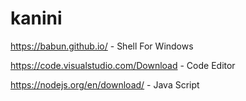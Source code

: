 # kanini

https://babun.github.io/  - Shell For Windows

https://code.visualstudio.com/Download  - Code Editor

https://nodejs.org/en/download/ - Java Script
